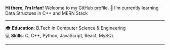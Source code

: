 
**Hi there, I’m Irfan!**
Welcome to my GitHub profile.
🌱 I’m currently learning Data Structues in C++ and MERN Stack

---

🎓 **Education**: B.Tech in Computer Science & Engineering  
💻 **Skills**: C, C++, Python, JavaScript, React, MySQL  


---

<!---
MIRFANY/MIRFANY is a ✨ special ✨ repository because its `README.md` (this file) appears on your GitHub profile.
You can click the Preview link to take a look at your changes.
--->
